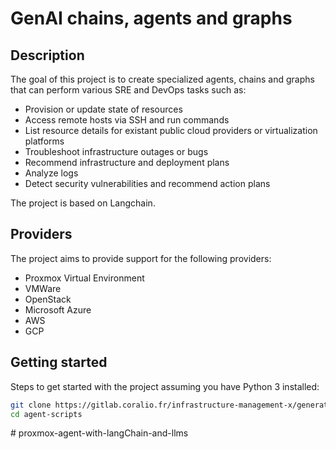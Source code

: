 # GenAI chains, agents and graphs

## Description

The goal of this project is to create specialized agents, chains and graphs that can perform various SRE and DevOps tasks such as:

* Provision or update state of resources
* Access remote hosts via SSH and run commands
* List resource details for existant public cloud providers or virtualization platforms
* Troubleshoot infrastructure outages or bugs
* Recommend infrastructure and deployment plans
* Analyze logs
* Detect security vulnerabilities and recommend action plans

The project is based on Langchain.

## Providers

The project aims to provide support for the following providers:

* Proxmox Virtual Environment
* VMWare
* OpenStack
* Microsoft Azure
* AWS
* GCP

## Getting started

Steps to get started with the project assuming you have Python 3 installed:

```bash
git clone https://gitlab.coralio.fr/infrastructure-management-x/generative-ai/agent-scripts.git
cd agent-scripts
```
#   p r o x m o x - a g e n t - w i t h - l a n g C h a i n - a n d - l l m s  
 